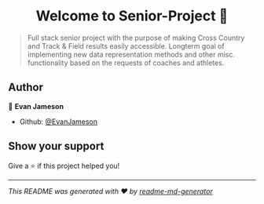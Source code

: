 <h1 align="center">Welcome to Senior-Project 👋</h1>
<p>
</p>

> Full stack senior project with the purpose of making Cross Country and Track & Field results easily accessible. Longterm goal of implementing new data representation methods and other misc. functionality based on the requests of coaches and athletes.

## Author

👤 **Evan Jameson**

* Github: [@EvanJameson](https://github.com/EvanJameson)

## Show your support

Give a ⭐️ if this project helped you!

***
_This README was generated with ❤️ by [readme-md-generator](https://github.com/kefranabg/readme-md-generator)_